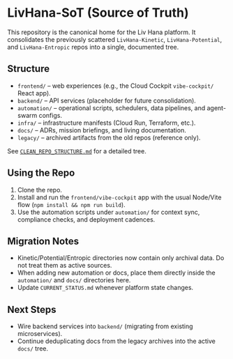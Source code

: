 # LivHana-SoT (Source of Truth)

This repository is the canonical home for the Liv Hana platform. It consolidates the previously scattered `LivHana-Kinetic`, `LivHana-Potential`, and `LivHana-Entropic` repos into a single, documented tree.

## Structure

- `frontend/` – web experiences (e.g., the Cloud Cockpit `vibe-cockpit/` React app).
- `backend/` – API services (placeholder for future consolidation).
- `automation/` – operational scripts, schedulers, data pipelines, and agent-swarm configs.
- `infra/` – infrastructure manifests (Cloud Run, Terraform, etc.).
- `docs/` – ADRs, mission briefings, and living documentation.
- `legacy/` – archived artifacts from the old repos (reference only).

See [`CLEAN_REPO_STRUCTURE.md`](CLEAN_REPO_STRUCTURE.md) for a detailed tree.

## Using the Repo

1. Clone the repo.
2. Install and run the `frontend/vibe-cockpit` app with the usual Node/Vite flow (`npm install && npm run build`).
3. Use the automation scripts under `automation/` for context sync, compliance checks, and deployment cadences.

## Migration Notes

- Kinetic/Potential/Entropic directories now contain only archival data. Do not treat them as active sources.
- When adding new automation or docs, place them directly inside the `automation/` and `docs/` directories here.
- Update `CURRENT_STATUS.md` whenever platform state changes.

## Next Steps

- Wire backend services into `backend/` (migrating from existing microservices).
- Continue deduplicating docs from the legacy archives into the active `docs/` tree.
